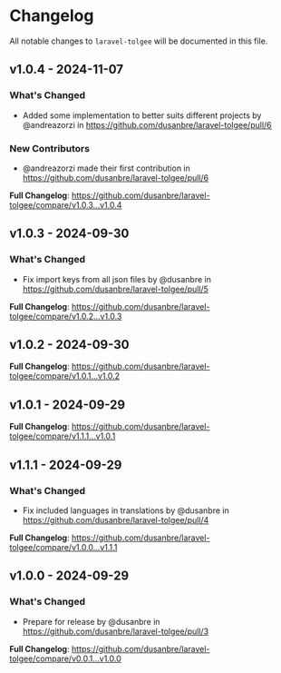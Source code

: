 # Changelog

All notable changes to `laravel-tolgee` will be documented in this file.

## v1.0.4 - 2024-11-07

### What's Changed

* Added some implementation to better suits different projects by @andreazorzi in https://github.com/dusanbre/laravel-tolgee/pull/6

### New Contributors

* @andreazorzi made their first contribution in https://github.com/dusanbre/laravel-tolgee/pull/6

**Full Changelog**: https://github.com/dusanbre/laravel-tolgee/compare/v1.0.3...v1.0.4

## v1.0.3 - 2024-09-30

### What's Changed

* Fix import keys from all json files by @dusanbre in https://github.com/dusanbre/laravel-tolgee/pull/5

**Full Changelog**: https://github.com/dusanbre/laravel-tolgee/compare/v1.0.2...v1.0.3

## v1.0.2 - 2024-09-30

**Full Changelog**: https://github.com/dusanbre/laravel-tolgee/compare/v1.0.1...v1.0.2

## v1.0.1 - 2024-09-29

**Full Changelog**: https://github.com/dusanbre/laravel-tolgee/compare/v1.1.1...v1.0.1

## v1.1.1 - 2024-09-29

### What's Changed

* Fix included languages in translations by @dusanbre in https://github.com/dusanbre/laravel-tolgee/pull/4

**Full Changelog**: https://github.com/dusanbre/laravel-tolgee/compare/v1.0.0...v1.1.1

## v1.0.0 - 2024-09-29

### What's Changed

* Prepare for release by @dusanbre in https://github.com/dusanbre/laravel-tolgee/pull/3

**Full Changelog**: https://github.com/dusanbre/laravel-tolgee/compare/v0.0.1...v1.0.0
